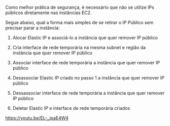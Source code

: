Como melhor prática de segurança, é necessário que não se utilize IPs públicos diretamente nas instâncias EC2.

Segue abaixo, qual a forma mais simples de se retirar o IP Público sem precisar parar a instância:

1) Alocar Elastic IP e associá-lo a instância que quer remover IP público

2) Cria interface de rede temporária na mesma subnet e região da instância que quer remover IP público

3) Associar interface de rede temporária a instância que quer remover IP público

4) Desassociar Elastic IP criado no passo 1 a instância que quer remover IP público

5) Dessassociar interface de rede temporária a instância que quer remover IP público

6) Deletar Elastic IP e interface de rede temporária criados

https://youtu.be/EL-_ipaE4W4
